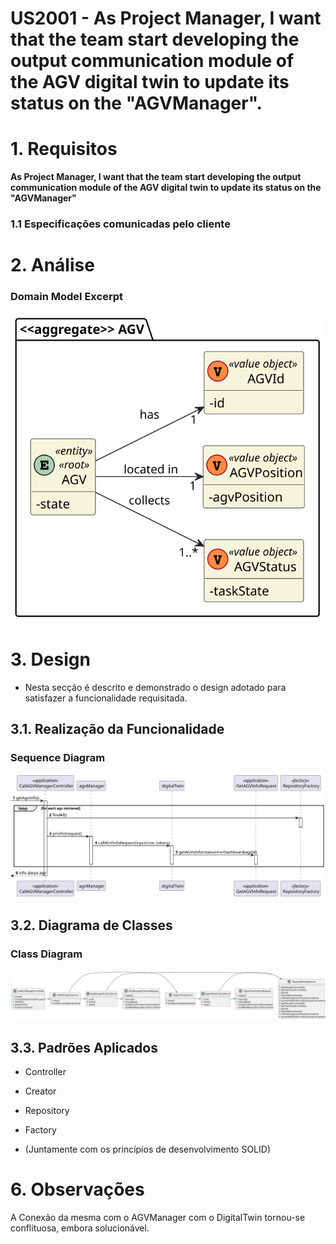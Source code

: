 US2001 -  As Project Manager, I want that the team start developing the output communication module of the AGV digital twin to update its status on the "AGVManager".
=======================================

# 1. Requisitos

**As Project Manager, I want that the team start developing the output communication module of the AGV digital twin to update its status on the "AGVManager"**

### 1.1 Especificações comunicadas pelo cliente

# 2. Análise

### Domain Model Excerpt
![Domain Model Excerpt](DM_5002.svg)

# 3. Design

- Nesta secção é descrito e demonstrado o design adotado para satisfazer a funcionalidade requisitada.

## 3.1. Realização da Funcionalidade

### Sequence Diagram
![Sequence Diagram](SD_5002.svg)

## 3.2. Diagrama de Classes

### Class Diagram
![Class Diagram](CD_5002.svg)

## 3.3. Padrões Aplicados

- Controller
- Creator
- Repository
- Factory

- (Juntamente com os princípios de desenvolvimento SOLID)

# 6. Observações

A Conexão da mesma com o AGVManager com o DigitalTwin tornou-se conflituosa, embora solucionável.